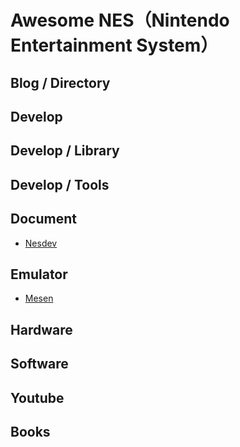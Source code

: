 # Awesome NES（Nintendo Entertainment System）

## Blog / Directory

## Develop


## Develop / Library


## Develop / Tools


## Document

- [Nesdev](https://www.nesdev.org/wiki/Nesdev_Wiki)

## Emulator

- [Mesen](https://github.com/SourMesen/Mesen)


## Hardware

## Software

## Youtube

## Books

